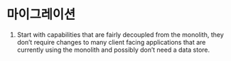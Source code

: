 # 마이그레이션

1. Start with capabilities that are fairly decoupled from the monolith, they don’t require changes to many client facing applications that are currently using the monolith and possibly don’t need a data store.